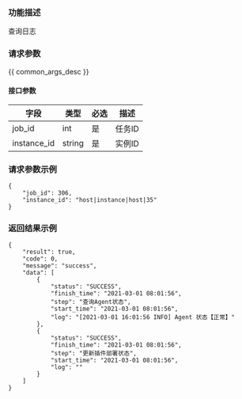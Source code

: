 ### 功能描述

查询日志

### 请求参数

{{ common_args_desc }}

#### 接口参数

| 字段     | 类型       | 必选 |描述                  |
|----------|------------|----------|-----------------------------|
| job_id | int | 是 | 任务ID |
| instance_id | string | 是 | 实例ID |

### 请求参数示例
```
{
    "job_id": 306,
    "instance_id": "host|instance|host|35"
}
```

### 返回结果示例
```
{
	"result": true,
	"code": 0,
    "message": "success",
    "data": [
	    {
            "status": "SUCCESS",
            "finish_time": "2021-03-01 08:01:56",
            "step": "查询Agent状态",
            "start_time": "2021-03-01 08:01:56",
            "log": "[2021-03-01 16:01:56 INFO] Agent 状态【正常】"
        },
        {
            "status": "SUCCESS",
            "finish_time": "2021-03-01 08:01:56",
            "step": "更新插件部署状态",
            "start_time": "2021-03-01 08:01:56",
            "log": ""
        }
	]
}
```